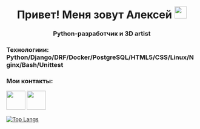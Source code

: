 <h1 align="center">Привет! Меня зовут Алексей
<img src="https://github.com/blackcater/blackcater/raw/main/images/Hi.gif" height="32"/></h1>
<h3 align="center">Python-разработчик и 3D artist</h3>

<h3>Технологиии: Python/Django/DRF/Docker/PostgreSQL/HTML5/CSS/Linux/Nginx/Bash/Unittest</h3>

<h3>Мои контакты:</h3>
<p>
<a href="mailto:dkphobos@yandex.ru"><img height="50" width="50" src="https://unpkg.com/simple-icons@v7/icons/maildotru.svg" /></a>
<a href="https://t.me/cRzer"><img height="50" width="50" src="https://unpkg.com/simple-icons@v7/icons/telegram.svg" /></a>
</p>

[![Top Langs](https://github-readme-stats.vercel.app/api/top-langs/?username=iharwest&layout=compact)](https://github.com/iharwest/github-readme-stats)
